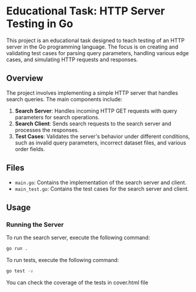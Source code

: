 # Educational Task: HTTP Server Testing in Go

This project is an educational task designed to teach testing of an HTTP server in the Go programming language. The focus is on creating and validating test cases for parsing query parameters, handling various edge cases, and simulating HTTP requests and responses.

## Overview

The project involves implementing a simple HTTP server that handles search queries. The main components include:

1. **Search Server**: Handles incoming HTTP GET requests with query parameters for search operations.
2. **Search Client**: Sends search requests to the search server and processes the responses.
3. **Test Cases**: Validates the server's behavior under different conditions, such as invalid query parameters, incorrect dataset files, and various order fields.


## Files

- `main.go`: Contains the implementation of the search server and client.
- `main_test.go`: Contains the test cases for the search server and client.

## Usage

### Running the Server

To run the search server, execute the following command:

```sh
go run .
```

To run tests, execute the following command: 

```sh
go test -v 
```

You can check the coverage of the tests in cover.html file


